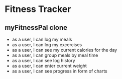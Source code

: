# Fitness Tracker

## myFitnessPal clone

- as a user, I can log my meals
- as a user, I can log my excercises
- as a user, I can see my current calories for the day
- as a user, I can group meals by meal time
- as a user, I can see log history
- as a user, I can enter current weight
- as a user, I can see progress in form of charts
